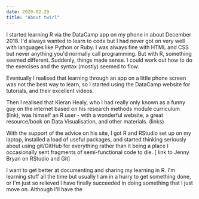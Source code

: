 ```yaml
---
date: 2020-02-29
title: "About twirl"
---
```



I started learning R via the DataCamp app on my phone in about December 2018.
I'd always wanted to learn to code but I had never got on very well with languages like Python or Ruby.
I was always fine with HTML and CSS but never anything you'd normally call programming.
But with R, something seemed different.
Suddenly, things made sense.
I could work out how to do the exercises and the syntax (mostly) seemed to flow.

Eventually I realised that learning through an app on a little phone screen was not the best way to learn, so I started using the DataCamp website for tutorials, and their excellent videos.

Then I realised that Kieran Healy, who I had really only known as a funny guy on the internet based on his research methods module curriculum (link), was himself an R user - with a wonderful website, a great resource/book on Data Visualisation, and other materials. (links)

With the support of the advice on his site, I got R and RStudio set up on my laptop, installed a load of useful packages, and started thinking seriously about using git/GitHub for everything rather than it being a place I occasionally sent fragments of semi-functional code to die. [ link to Jenny Bryan on RStudio and Git]

<!-- note - interesting what helps us to learn, what gives us confidence,... not always things you could have predicted or things you can control... very personal -->

I want to get better at documenting and sharing my learning in R.
I'm learning stuff all the time but usually I am in a hurry to get something done, or I'm just so relieved I have finally succeeded in doing something that I just move on.
Although I'll have the 
